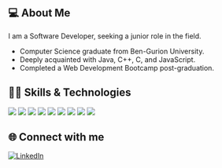 ## 💻 About Me
I am a Software Developer, seeking a junior role in the field.
- Computer Science graduate from Ben-Gurion University.
- Deeply acquainted with Java, C++, C, and JavaScript.
- Completed a Web Development Bootcamp post-graduation.

## 👨‍💻 Skills & Technologies 
![](https://img.shields.io/badge/Java-%23ED8B00.svg?&style=for-the-badge&logo=java&logoColor=white)
![](https://img.shields.io/badge/C++-%2300599C.svg?&style=for-the-badge&logo=c%2B%2B&logoColor=white)
![](https://img.shields.io/badge/C-%23A8B9CC.svg?&style=for-the-badge&logo=c&logoColor=white)
![](https://img.shields.io/badge/JavaScript-%23F7DF1E.svg?&style=for-the-badge&logo=javascript&logoColor=black)
![](https://img.shields.io/badge/Python-%233776AB.svg?&style=for-the-badge&logo=python&logoColor=white)
![](https://img.shields.io/badge/Node.js-%23339933.svg?&style=for-the-badge&logo=node.js&logoColor=white)
![](https://img.shields.io/badge/React-%2361DAFB.svg?&style=for-the-badge&logo=react&logoColor=white)
![](https://img.shields.io/badge/MySQL-%234479A1.svg?&style=for-the-badge&logo=mysql&logoColor=white)
![](https://img.shields.io/badge/MongoDB-%2347A248.svg?&style=for-the-badge&logo=mongodb&logoColor=white)


## 🌐 Connect with me
[![LinkedIn](https://img.shields.io/badge/LinkedIn-0077B5?style=for-the-badge&logo=linkedin&logoColor=white)](https://www.linkedin.com/in/roi-paz/)
